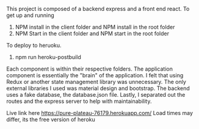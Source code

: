 This project is composed of a backend express and a front end react. 
To get up and running 
1. NPM install in the client folder and NPM install in the root folder 
2. NPM Start in the client folder and NPM start in the root folder 

To deploy to heruoku. 
1. npm run heroku-postbuild


Each component is within their respective folders. The application component is essentially the "brain" of the application.  I felt that using Redux or another state management library was unnecessary. The only external libraries I used was material design and bootstrap. The backend uses a fake database,  the database.json file. Lastly, I separated out the routes and the express server to help with maintainability. 

Live link here https://pure-plateau-76179.herokuapp.com/ Load times may differ, its the free version of heroku
